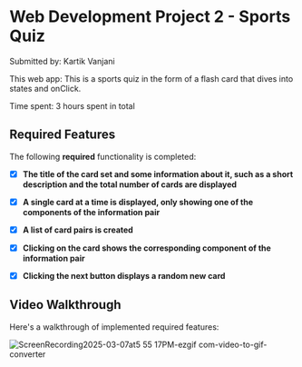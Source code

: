 # Web Development Project 2 - Sports Quiz

Submitted by: Kartik Vanjani

This web app: This is a sports quiz in the form of a flash card that dives into states and onClick.

Time spent: 3 hours spent in total

## Required Features

The following **required** functionality is completed:

- [x] **The title of the card set and some information about it, such as a short description and the total number of cards are displayed**
- [x] **A single card at a time is displayed, only showing one of the components of the information pair**
- [x] **A list of card pairs is created**
- [x] **Clicking on the card shows the corresponding component of the information pair**
- [x] **Clicking the next button displays a random new card**


## Video Walkthrough

Here's a walkthrough of implemented required features:

![ScreenRecording2025-03-07at5 55 17PM-ezgif com-video-to-gif-converter](https://github.com/user-attachments/assets/d73d5b05-d042-4f63-8be6-9e34f5911ece)
